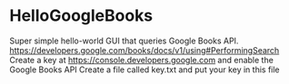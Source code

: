 # HelloGoogleBooks

Super simple hello-world GUI that queries Google Books API.
https://developers.google.com/books/docs/v1/using#PerformingSearch
Create a key at https://console.developers.google.com and enable the Google Books API
Create a file called key.txt and put your key in this file

